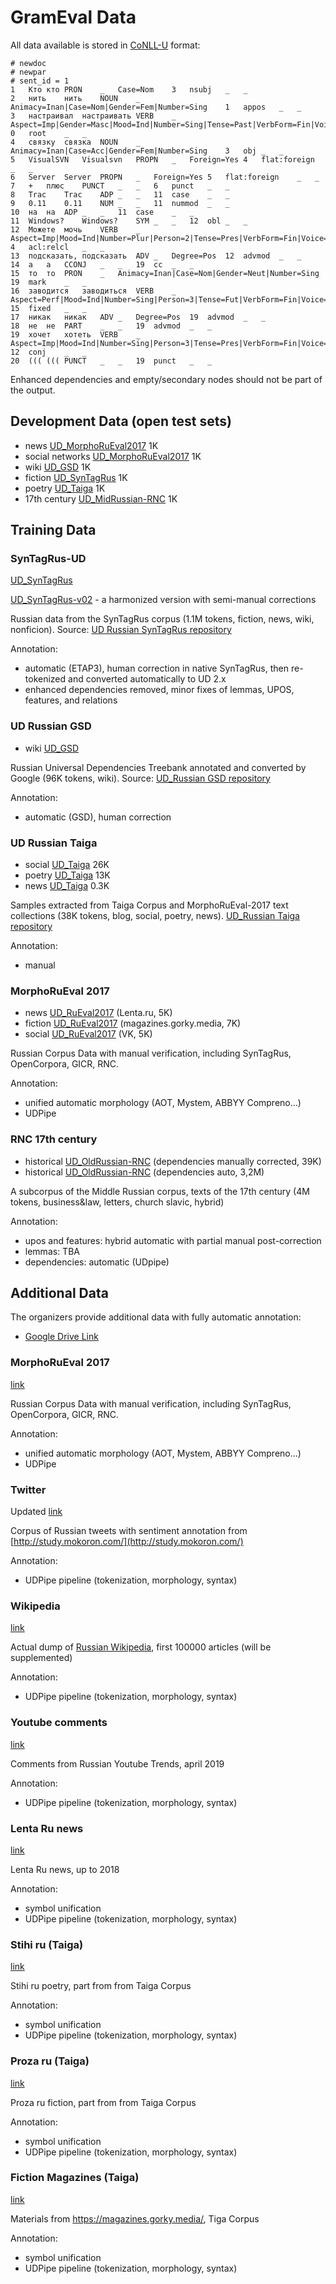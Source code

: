 # GramEval Data 

All data available is stored in [CoNLL-U](https://universaldependencies.org/format.html) format:

```
# newdoc
# newpar
# sent_id = 1
1	Кто	кто	PRON	_	Case=Nom	3	nsubj	_	_
2	нить	нить	NOUN	_	Animacy=Inan|Case=Nom|Gender=Fem|Number=Sing	1	appos	_	_
3	настраивал	настраивать	VERB	_	Aspect=Imp|Gender=Masc|Mood=Ind|Number=Sing|Tense=Past|VerbForm=Fin|Voice=Act	0	root	_	_
4	связку	связка	NOUN	_	Animacy=Inan|Case=Acc|Gender=Fem|Number=Sing	3	obj	_	_
5	VisualSVN	Visualsvn	PROPN	_	Foreign=Yes	4	flat:foreign	_	_
6	Server	Server	PROPN	_	Foreign=Yes	5	flat:foreign	_	_
7	+	плюс	PUNCT	_	_	6	punct	_	_
8	Trac	Trac	ADP	_	_	11	case	_	_
9	0.11	0.11	NUM	_	_	11	nummod	_	_
10	на	на	ADP	_	_	11	case	_	_
11	Windows?	Windows?	SYM	_	_	12	obl	_	_
12	Можете	мочь	VERB	_	Aspect=Imp|Mood=Ind|Number=Plur|Person=2|Tense=Pres|VerbForm=Fin|Voice=Act	4	acl:relcl	_	_
13	подсказать,	подсказать	ADV	_	Degree=Pos	12	advmod	_	_
14	а	а	CCONJ	_	_	19	cc	_	_
15	то	то	PRON	_	Animacy=Inan|Case=Nom|Gender=Neut|Number=Sing	19	mark	_	_
16	заводится	заводиться	VERB	_	Aspect=Perf|Mood=Ind|Number=Sing|Person=3|Tense=Fut|VerbForm=Fin|Voice=Mid	15	fixed	_	_
17	никак	никак	ADV	_	Degree=Pos	19	advmod	_	_
18	не	не	PART	_	_	19	advmod	_	_
19	хочет	хотеть	VERB	_	Aspect=Imp|Mood=Ind|Number=Sing|Person=3|Tense=Pres|VerbForm=Fin|Voice=Act	12	conj	_	_
20	(((	(((	PUNCT	_	_	19	punct	_	_

```
Enhanced dependencies and empty/secondary nodes should not be part of the output. 

## Development Data (open test sets) 
* news [UD_MorphoRuEval2017](https://raw.githubusercontent.com/dialogue-evaluation/GramEval2020/master/dataOpenTest/GramEval2020-RuEval2017-Lenta-news-dev.conllu) 1K
* social networks [UD_MorphoRuEval2017](https://raw.githubusercontent.com/dialogue-evaluation/GramEval2020/master/dataOpenTest/GramEval2020-RuEval2017-social-dev.conllu) 1K
* wiki [UD_GSD](https://raw.githubusercontent.com/dialogue-evaluation/GramEval2020/master/dataOpenTest/GramEval2020-GSD-wiki-dev.conllu) 1K 
* fiction [UD_SynTagRus](https://raw.githubusercontent.com/dialogue-evaluation/GramEval2020/master/dataOpenTest/GramEval2020-SynTagRus-dev.conllu) 1K 
* poetry [UD_Taiga](https://raw.githubusercontent.com/dialogue-evaluation/GramEval2020/master/dataOpenTest/GramEval2020-Taiga-poetry-dev.conllu) 1K
* 17th century [UD_MidRussian-RNC](https://raw.githubusercontent.com/dialogue-evaluation/GramEval2020/master/dataOpenTest/GramEval2020-17cent-dev.conllu) 1K

## Training Data

### SynTagRus-UD

[UD_SynTagRus](https://raw.githubusercontent.com/dialogue-evaluation/GramEval2020/master/dataTrain/GramEval2020-SynTagRus-train.conllu)

[UD_SynTagRus-v02](https://raw.githubusercontent.com/dialogue-evaluation/GramEval2020/master/dataTrain/GramEval2020-SynTagRus-train-v2.conllu) - a harmonized version with semi-manual corrections 

Russian data from the SynTagRus corpus (1.1M tokens, fiction, news, wiki, nonficion).
Source: [UD Russian SynTagRus repository](https://github.com/UniversalDependencies/UD_Russian-SynTagRus)

Annotation:
 - automatic (ETAP3), human correction in native SynTagRus, then re-tokenized and converted automatically to UD 2.x 
 - enhanced dependencies removed, minor fixes of lemmas, UPOS, features, and relations 
 
### UD Russian GSD 

* wiki [UD_GSD](https://raw.githubusercontent.com/dialogue-evaluation/GramEval2020/master/dataTrain/GramEval2020-GSD-train.conllu) 

Russian Universal Dependencies Treebank annotated and converted by Google (96K tokens, wiki). 
Source: [UD_Russian GSD repository](https://github.com/UniversalDependencies/UD_Russian-GSD/tree/dev) 

Annotation:
 - automatic (GSD), human correction 
 
### UD Russian Taiga 

* social [UD_Taiga](https://raw.githubusercontent.com/dialogue-evaluation/GramEval2020/master/dataTrain/GramEval2020-Taiga-social-train.conllu) 26K
* poetry [UD_Taiga](https://raw.githubusercontent.com/dialogue-evaluation/GramEval2020/master/dataTrain/GramEval2020-Taiga-social-poetry.conllu) 13K
* news [UD_Taiga](https://raw.githubusercontent.com/dialogue-evaluation/GramEval2020/master/dataTrain/GramEval2020-Taiga-social-news.conllu) 0.3K

Samples extracted from Taiga Corpus and MorphoRuEval-2017 text collections (38K tokens, blog, social, poetry, news). 
[UD_Russian Taiga repository](https://github.com/UniversalDependencies/UD_Russian-Taiga/tree/dev) 

Annotation:
 - manual 

### MorphoRuEval 2017

* news [UD_RuEval2017](https://raw.githubusercontent.com/dialogue-evaluation/GramEval2020/master/dataTrain/MorphoRuEval2017-Lenta-train.conllu) (Lenta.ru, 5K)
* fiction [UD_RuEval2017](https://raw.githubusercontent.com/dialogue-evaluation/GramEval2020/master/dataTrain/MorphoRuEval2017-JZ-gold.conllu) (magazines.gorky.media, 7K)
* social [UD_RuEval2017](https://raw.githubusercontent.com/dialogue-evaluation/GramEval2020/master/dataTrain/MorphoRuEval2017-VK-gold.conllu) (VK, 5K)

Russian Corpus Data with manual verification, including SynTagRus, OpenCorpora, GICR, RNC.

Annotation:
 - unified automatic morphology (AOT, Mystem, ABBYY Compreno...)
 - UDPipe
 
### RNC 17th century 

* historical [UD_OldRussian-RNC](https://raw.githubusercontent.com/dialogue-evaluation/GramEval2020/master/dataTrain/GramEval2020-17cent-train.conllu) (dependencies manually corrected, 39K)
* historical [UD_OldRussian-RNC](https://yadi.sk/d/3osfa7ijEnE2Eg) (dependencies auto, 3,2M)

A subcorpus of the Middle Russian corpus, texts of the 17th century (4M tokens, business&law, letters, church slavic, hybrid) 

Annotation: 
  - upos and features: hybrid automatic with partial manual post-correction 
  - lemmas: TBA 
  - dependencies: automatic (UDpipe) 

## Additional Data

The organizers provide additional data with fully automatic annotation:

 - [Google Drive Link](https://drive.google.com/open?id=11713jFT1-xhPmrNinDQCj4vVn0jRn3XU) 

### MorphoRuEval 2017

[link](https://drive.google.com/file/d/1V3YGEHoE-2wY-5Qc-DIKwwa9q0yyOa5J/view?usp=sharing)

Russian Corpus Data with manual verification, including SynTagRus, OpenCorpora, GICR, RNC.

Annotation:
 - unified automatic morphology (AOT, Mystem, ABBYY Compreno...)
 - UDPipe
 
### Twitter

Updated [link](https://drive.google.com/file/d/1T8JPZISgkiR4wj53OycazTc3g0b0WCSO/view?usp=sharing)

Corpus of Russian tweets with sentiment annotation from [http://study.mokoron.com/](http://study.mokoron.com/)

Annotation:
 - UDPipe pipeline (tokenization, morphology, syntax)
 
### Wikipedia

[link](https://drive.google.com/file/d/1QZm__DREAndXL3PtQp1moLKPIzPecQlN/view?usp=sharing)

Actual dump of [Russian Wikipedia](https://dumps.wikimedia.org/ruwiki/20200101/), first 100000 articles (will be supplemented)

Annotation:
 - UDPipe pipeline (tokenization, morphology, syntax)
 
 ### Youtube comments
 
[link](https://drive.google.com/file/d/1aAGxWNNd0vXE3toJ4PYj7rV7qme3O7Ad/view?usp=sharing)
 
Comments from Russian Youtube Trends, april 2019
 
Annotation:
 - UDPipe pipeline (tokenization, morphology, syntax)

### Lenta Ru news

[link](https://drive.google.com/file/d/1pCBOICuxoPO-2Zqcai6jIhn7omaR7GTe/view?usp=sharing)
 
Lenta Ru news, up to 2018
 
Annotation:
 - symbol unification
 - UDPipe pipeline (tokenization, morphology, syntax)
 
### Stihi ru (Taiga)

[link](https://drive.google.com/file/d/1wsirY9vSIeF68vRUCxM3qxTwcKfFgxJY/view?usp=sharing)
 
Stihi ru poetry, part from from Taiga Corpus
 
Annotation:
 - symbol unification
 - UDPipe pipeline (tokenization, morphology, syntax)
 
### Proza ru (Taiga)

[link](https://drive.google.com/file/d/1ZvPuBO8ju6eU8WtYw2l15EH5L2CRwL3k/view?usp=sharing)
 
Proza ru fiction, part from from Taiga Corpus
 
Annotation:
 - symbol unification
 - UDPipe pipeline (tokenization, morphology, syntax)
 
### Fiction Magazines (Taiga)

[link](https://drive.google.com/file/d/1ehf5pc3MPu8b0RNN1JK5vmybGlWanVJ-/view?usp=sharing)
 
Materials from https://magazines.gorky.media/, Tiga Corpus
 
Annotation:
 - symbol unification
 - UDPipe pipeline (tokenization, morphology, syntax)
 
